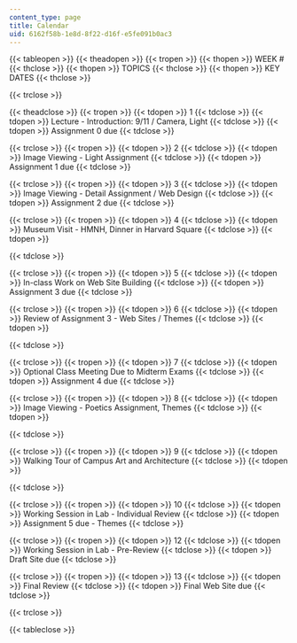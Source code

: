 ```yaml
---
content_type: page
title: Calendar
uid: 6162f58b-1e8d-8f22-d16f-e5fe091b0ac3
---
```


{{< tableopen >}}
{{< theadopen >}}
{{< tropen >}}
{{< thopen >}}
WEEK #
{{< thclose >}}
{{< thopen >}}
TOPICS
{{< thclose >}}
{{< thopen >}}
KEY DATES
{{< thclose >}}

{{< trclose >}}

{{< theadclose >}}
{{< tropen >}}
{{< tdopen >}}
1
{{< tdclose >}}
{{< tdopen >}}
Lecture - Introduction: 9/11 / Camera, Light
{{< tdclose >}}
{{< tdopen >}}
Assignment 0 due
{{< tdclose >}}

{{< trclose >}}
{{< tropen >}}
{{< tdopen >}}
2
{{< tdclose >}}
{{< tdopen >}}
Image Viewing - Light Assignment
{{< tdclose >}}
{{< tdopen >}}
Assignment 1 due
{{< tdclose >}}

{{< trclose >}}
{{< tropen >}}
{{< tdopen >}}
3
{{< tdclose >}}
{{< tdopen >}}
Image Viewing - Detail Assignment / Web Design
{{< tdclose >}}
{{< tdopen >}}
Assignment 2 due
{{< tdclose >}}

{{< trclose >}}
{{< tropen >}}
{{< tdopen >}}
4
{{< tdclose >}}
{{< tdopen >}}
Museum Visit - HMNH, Dinner in Harvard Square
{{< tdclose >}}
{{< tdopen >}}

{{< tdclose >}}

{{< trclose >}}
{{< tropen >}}
{{< tdopen >}}
5
{{< tdclose >}}
{{< tdopen >}}
In-class Work on Web Site Building
{{< tdclose >}}
{{< tdopen >}}
Assignment 3 due
{{< tdclose >}}

{{< trclose >}}
{{< tropen >}}
{{< tdopen >}}
6
{{< tdclose >}}
{{< tdopen >}}
Review of Assignment 3 - Web Sites / Themes
{{< tdclose >}}
{{< tdopen >}}

{{< tdclose >}}

{{< trclose >}}
{{< tropen >}}
{{< tdopen >}}
7
{{< tdclose >}}
{{< tdopen >}}
Optional Class Meeting Due to Midterm Exams
{{< tdclose >}}
{{< tdopen >}}
Assignment 4 due
{{< tdclose >}}

{{< trclose >}}
{{< tropen >}}
{{< tdopen >}}
8
{{< tdclose >}}
{{< tdopen >}}
Image Viewing - Poetics Assignment, Themes
{{< tdclose >}}
{{< tdopen >}}

{{< tdclose >}}

{{< trclose >}}
{{< tropen >}}
{{< tdopen >}}
9
{{< tdclose >}}
{{< tdopen >}}
Walking Tour of Campus Art and Architecture
{{< tdclose >}}
{{< tdopen >}}

{{< tdclose >}}

{{< trclose >}}
{{< tropen >}}
{{< tdopen >}}
10
{{< tdclose >}}
{{< tdopen >}}
Working Session in Lab - Individual Review
{{< tdclose >}}
{{< tdopen >}}
Assignment 5 due - Themes
{{< tdclose >}}

{{< trclose >}}
{{< tropen >}}
{{< tdopen >}}
12
{{< tdclose >}}
{{< tdopen >}}
Working Session in Lab - Pre-Review
{{< tdclose >}}
{{< tdopen >}}
Draft Site due
{{< tdclose >}}

{{< trclose >}}
{{< tropen >}}
{{< tdopen >}}
13
{{< tdclose >}}
{{< tdopen >}}
Final Review
{{< tdclose >}}
{{< tdopen >}}
Final Web Site due
{{< tdclose >}}

{{< trclose >}}

{{< tableclose >}}